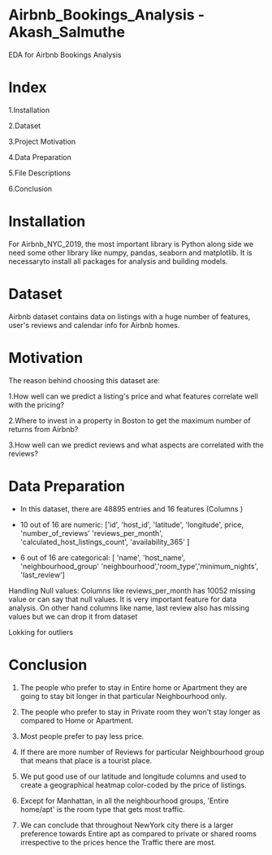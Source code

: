 # Airbnb_Bookings_Analysis - Akash_Salmuthe
EDA for Airbnb Bookings Analysis

# Index
1.Installation

2.Dataset

3.Project Motivation

4.Data Preparation

5.File Descriptions

6.Conclusion

# Installation
For Airbnb_NYC_2019, the most important library is Python along side we need some other library like numpy, pandas, seaborn and matplotlib. It is necessaryto install all packages for analysis and building models.

# Dataset
Airbnb dataset contains data on listings with a huge number of features, user's reviews and calendar info for Airbnb homes.

# Motivation
The reason behind choosing this dataset are:

1.How well can we predict a listing's price and what features correlate well with the pricing?

2.Where to invest in a property in Boston to get the maximum number of returns from Airbnb?

3.How well can we predict reviews and what aspects are correlated with the reviews?

# Data Preparation
* In this dataset, there are 48895 entries and 16 features (Columns )
* 10 out of 16 are numeric:
  ['id', 'host_id', 'latitude', 'longitude', price, 'number_of_reviews' 'reviews_per_month', 'calculated_host_listings_count', 'availability_365' ]

* 6 out of 16 are categorical: [ 'name', 'host_name', 'neighbourhood_group' 'neighbourhood','room_type','minimum_nights', 'last_review']


Handling Null values: Columns like reviews_per_month has 10052 missing value or can say that null values. It is very important feature for data analysis. On other hand columns like name, last review also has missing values but we can drop it from dataset

Lokking for outliers

# Conclusion

1. The people who prefer to stay in Entire home or  Apartment they are going to stay bit longer in that particular Neighbourhood only.

2. The people who prefer to stay in Private room they won't stay longer as compared to Home or Apartment.

3. Most people prefer to pay less price.

4. If there are more number of Reviews for particular Neighbourhood group that means that place is a tourist place.

5. We put good use of our latitude and longitude columns and used to create a geographical heatmap color-coded by the price of listings.

6. Except for Manhattan, in all the neighbourhood groups, 'Entire home/apt' is the room type that gets most traffic.


7. We can conclude that throughout NewYork city there is a larger preference towards Entire apt as compared to private or shared rooms irrespective to the prices hence the Traffic there are most.



